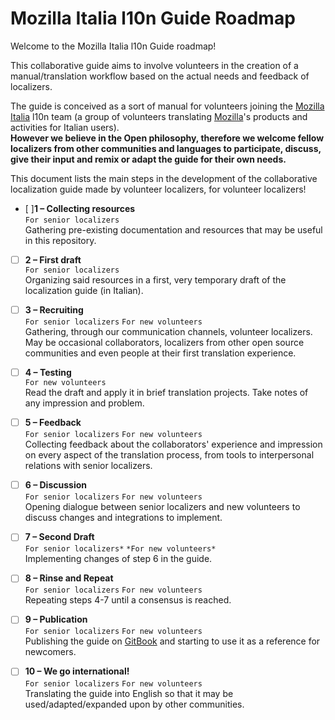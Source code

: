 # Mozilla Italia l10n Guide Roadmap

Welcome to the Mozilla Italia l10n Guide roadmap!

This collaborative guide aims to involve volunteers in the creation of a manual/translation workflow based on the actual needs and feedback of localizers.

The guide is conceived as a sort of manual for volunteers joining the [Mozilla Italia](https://www.mozillaitalia.org/) l10n team (a group of volunteers translating [Mozilla](www.mozilla.org)'s products and activities for Italian users).
<br>**However we believe in the Open philosophy, therefore we welcome fellow localizers from other communities and languages to participate, discuss, give their input and remix or adapt the guide for their own needs.**

This document lists the main steps in the development of the collaborative localization guide made by volunteer localizers, for volunteer localizers!

- [ ]**1 – Collecting resources**
<br>`For senior localizers`
<br>Gathering pre-existing documentation and resources that may be useful in this repository.

- [ ] **2 – First draft**
<br>`For senior localizers`
<br>Organizing said resources in a first, very temporary draft of the localization guide (in Italian).

- [ ] **3 – Recruiting**
<br>`For senior localizers` `For new volunteers`
<br>Gathering, through our communication channels, volunteer localizers. May be occasional collaborators, localizers from other open source communities and even people at their first translation experience.

- [ ] **4 – Testing**
<br>`For new volunteers`
<br>Read the draft and apply it in brief translation projects. Take notes of any impression and problem.

- [ ] **5 – Feedback**
<br>`For senior localizers` `For new volunteers`
<br>Collecting feedback about the collaborators' experience and impression on every aspect of the translation process, from tools to interpersonal relations with senior localizers.

- [ ] **6 – Discussion**
<br>`For senior localizers` `For new volunteers`
<br>Opening dialogue between senior localizers and new volunteers to discuss changes and integrations to implement.

- [ ] **7 – Second Draft**
<br>`For senior localizers*` `*For new volunteers*`
<br>Implementing changes of step 6 in the guide.

- [ ] **8 – Rinse and Repeat**
<br>`For senior localizers` `For new volunteers`
<br>Repeating steps 4-7 until a consensus is reached.

- [ ] **9 – Publication**
<br>`For senior localizers` `For new volunteers`
<br>Publishing the guide on [GitBook](https://www.gitbook.com/) and starting to use it as a reference for newcomers.

- [ ] **10 – We go international!**
<br>`For senior localizers` `For new volunteers`
<br>Translating the guide into English so that it may be used/adapted/expanded upon by other communities.
